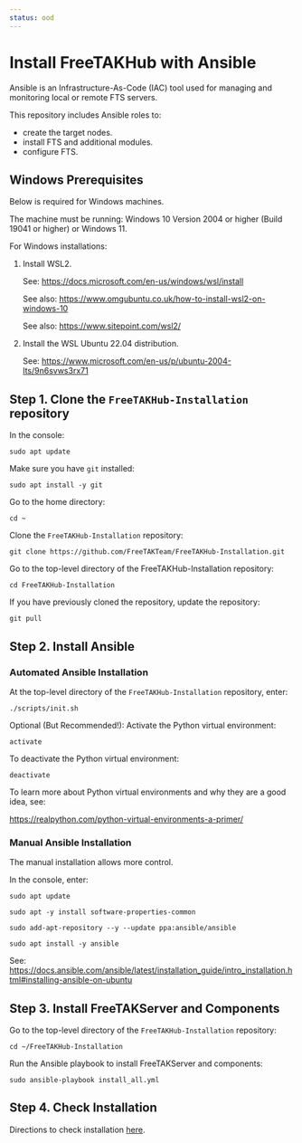```yaml
---
status: ood
---
```


# Install FreeTAKHub with Ansible

Ansible is an Infrastructure-As-Code (IAC) tool used for managing and monitoring local or remote FTS servers.

This repository includes Ansible roles to:

- create the target nodes.
- install FTS and additional modules.
- configure FTS.

## Windows Prerequisites

Below is required for Windows machines.

The machine must be running:
Windows 10 Version 2004 or higher (Build 19041 or higher) or Windows 11.

For Windows installations:

1. Install WSL2.

    See: <https://docs.microsoft.com/en-us/windows/wsl/install>

    See also: <https://www.omgubuntu.co.uk/how-to-install-wsl2-on-windows-10>

    See also: <https://www.sitepoint.com/wsl2/>

2. Install the WSL Ubuntu 22.04 distribution.

    See: <https://www.microsoft.com/en-us/p/ubuntu-2004-lts/9n6svws3rx71>

## Step 1. Clone the `FreeTAKHub-Installation` repository

In the console:

```console
sudo apt update
```

Make sure you have `git` installed:

```console
sudo apt install -y git
```

Go to the home directory:

```console
cd ~
```

Clone the `FreeTAKHub-Installation` repository:

```console
git clone https://github.com/FreeTAKTeam/FreeTAKHub-Installation.git
```

Go to the top-level directory of the FreeTAKHub-Installation repository:

```console
cd FreeTAKHub-Installation
```

If you have previously cloned the repository, update the repository:

```console
git pull
```

## Step 2. Install Ansible

### Automated Ansible Installation

At the top-level directory of the `FreeTAKHub-Installation` repository, enter:

```console
./scripts/init.sh
```

Optional (But Recommended!): Activate the Python virtual environment:

```console
activate
```

To deactivate the Python virtual environment:

```console
deactivate
```

To learn more about Python virtual environments and why they are a good idea, see:

<https://realpython.com/python-virtual-environments-a-primer/>

### Manual Ansible Installation
 
The manual installation allows more control.

In the console, enter:

```console
sudo apt update
```

```console
sudo apt -y install software-properties-common
```

```console
sudo add-apt-repository --y --update ppa:ansible/ansible
```

```console
sudo apt install -y ansible
```

See: <https://docs.ansible.com/ansible/latest/installation_guide/intro_installation.html#installing-ansible-on-ubuntu>

## Step 3. Install FreeTAKServer and Components

Go to the top-level directory of the `FreeTAKHub-Installation` repository:

```console
cd ~/FreeTAKHub-Installation
```

Run the Ansible playbook to install FreeTAKServer and components:

```console
sudo ansible-playbook install_all.yml
```

## Step 4. Check Installation

Directions to check installation [here](../../../Troubleshooting/InstallationCheck.md).

